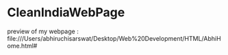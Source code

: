 # CleanIndiaWebPage
preview of my webpage : file:///Users/abhiruchisarswat/Desktop/Web%20Development/HTML/AbhiHome.html#





